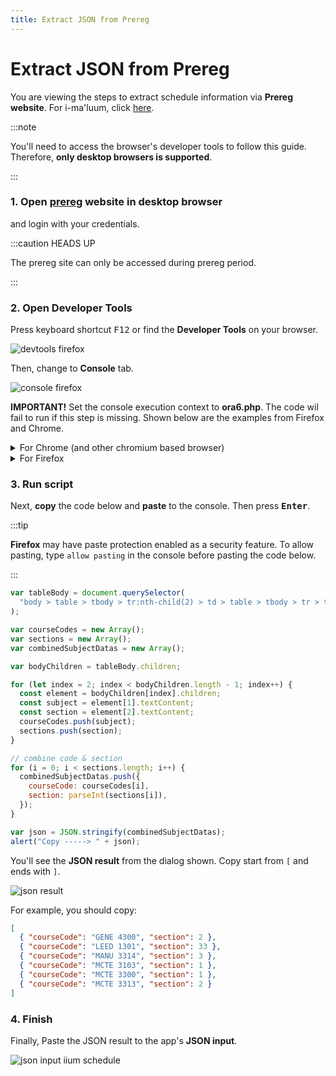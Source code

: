 ```yaml
---
title: Extract JSON from Prereg
---
```


# Extract JSON from Prereg

You are viewing the steps to extract schedule information via **Prereg website**. For i-ma'luum, click [here](../imaluum/).

:::note

You'll need to access the browser's developer tools to follow this guide. Therefore, **only desktop browsers is supported**.

:::

### 1. Open [prereg](https://prereg1.iium.edu.my) website in desktop browser

and login with your credentials.

:::caution HEADS UP

The prereg site can only be accessed during prereg period.

:::

### 2. Open Developer Tools

Press keyboard shortcut <kbd>F12</kbd> or find the **Developer Tools** on your browser.

![devtools firefox](./screenshots/Screenshot-2022-03-06-092412.png)

Then, change to **Console** tab.

![console firefox](./screenshots/Screenshot-2022-03-06-074242.png)

**IMPORTANT!** Set the console execution context to **ora6.php**. The code wil fail to run if this step is missing. Shown below are the examples from Firefox and Chrome.

<details>
  <summary>For Chrome (and other chromium based browser)</summary>
  <div>
  <p>In the console, look for dropdown button that says <b>Top</b>. Then, change it to <b>ora6.php</b> as shown below. </p>
    <img
      src={require('./screenshots/Screenshot-2022-03-06-074800.png').default}
      alt="Execution context chrome"
/>
  </div>
</details>

<details>
  <summary>For Firefox</summary>
  <div>
  <p>In the console, below the log messages, look for dropdown button that says <b>Top</b>. Then, change it to <b>ora6.php</b> as shown below. </p>
    <img
      src={require('./screenshots/Screenshot-2022-03-06-074250.png').default}
      alt="Execution context firefox"
/>
  </div>
</details>

### 3. Run script

Next, **copy** the code below and **paste** to the console. Then press <kbd>**Enter**</kbd>.

:::tip

**Firefox** may have paste protection enabled as a security feature. To allow pasting, type `allow pasting` in the console before pasting the code below.

:::

```js
var tableBody = document.querySelector(
  "body > table > tbody > tr:nth-child(2) > td > table > tbody > tr > td > table > tbody"
);

var courseCodes = new Array();
var sections = new Array();
var combinedSubjectDatas = new Array();

var bodyChildren = tableBody.children;

for (let index = 2; index < bodyChildren.length - 1; index++) {
  const element = bodyChildren[index].children;
  const subject = element[1].textContent;
  const section = element[2].textContent;
  courseCodes.push(subject);
  sections.push(section);
}

// combine code & section
for (i = 0; i < sections.length; i++) {
  combinedSubjectDatas.push({
    courseCode: courseCodes[i],
    section: parseInt(sections[i]),
  });
}

var json = JSON.stringify(combinedSubjectDatas);
alert("Copy -----> " + json);
```

You'll see the **JSON result** from the dialog shown. Copy start from `[` and ends with `]`.

<!-- TODO Update this screenshot to refelct the latest script -->

![json result](./screenshots/Screenshot-2022-03-06-074230.png)

For example, you should copy:

```json
[
  { "courseCode": "GENE 4300", "section": 2 },
  { "courseCode": "LEED 1301", "section": 33 },
  { "courseCode": "MANU 3314", "section": 3 },
  { "courseCode": "MCTE 3103", "section": 1 },
  { "courseCode": "MCTE 3300", "section": 1 },
  { "courseCode": "MCTE 3313", "section": 2 }
]
```

### 4. Finish

Finally, Paste the JSON result to the app's **JSON input**.

![json input iium schedule](./screenshots/app-json-input.gif)
